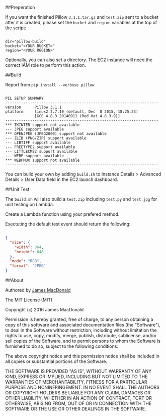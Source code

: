 ##Preperation

If you want the finished Pillow `3.1.1.tar.gz` and `test.zip` sent to a bucket after it is created, please set the `bucket` and `region` variables at the top of the script:

```

dir="pillow-build"
bucket="<YOUR BUCKET>"
region="<YOUR REGION>"

```
Optionally, you can also set a directory.
The EC2 instance will need the correct IAM role to perform this action.


##Build

Report from `pip install --verbose pillow`

```

PIL SETUP SUMMARY
--------------------------------------------------------------------
version      Pillow 3.1.1
platform     linux2 2.7.10 (default, Dec  8 2015, 18:25:23)
             [GCC 4.8.3 20140911 (Red Hat 4.8.3-9)]
--------------------------------------------------------------------
*** TKINTER support not available
--- JPEG support available
*** OPENJPEG (JPEG2000) support not available
--- ZLIB (PNG/ZIP) support available
--- LIBTIFF support available
--- FREETYPE2 support available
--- LITTLECMS2 support available
--- WEBP support available
*** WEBPMUX support not available
--------------------------------------------------------------------

```

You can build your own by adding `build.sh` to Instance Details > Advanced Details > User Data field in the EC2 launch dashboard.

##Unit Test

The `build.sh` will also build a `test.zip` including `test.py` and `test.jpg` for unit testing on Lambda.

Create a Lambda function using your prefered method.

Exectuting the default test event should return the following:

```json

{
  "size": {
    "width": 864,
    "height": 648
  },
  "mode": "RGB",
  "format": "JPEG"
}

```

##About

Authored by [James MacDonald](https://github.com/jDmacD)

The MIT License (MIT)

Copyright (c) 2016 James MacDonald

Permission is hereby granted, free of charge, to any person obtaining a copy
of this software and associated documentation files (the "Software"), to deal
in the Software without restriction, including without limitation the rights
to use, copy, modify, merge, publish, distribute, sublicense, and/or sell
copies of the Software, and to permit persons to whom the Software is
furnished to do so, subject to the following conditions:

The above copyright notice and this permission notice shall be included in all
copies or substantial portions of the Software.

THE SOFTWARE IS PROVIDED "AS IS", WITHOUT WARRANTY OF ANY KIND, EXPRESS OR
IMPLIED, INCLUDING BUT NOT LIMITED TO THE WARRANTIES OF MERCHANTABILITY,
FITNESS FOR A PARTICULAR PURPOSE AND NONINFRINGEMENT. IN NO EVENT SHALL THE
AUTHORS OR COPYRIGHT HOLDERS BE LIABLE FOR ANY CLAIM, DAMAGES OR OTHER
LIABILITY, WHETHER IN AN ACTION OF CONTRACT, TORT OR OTHERWISE, ARISING FROM,
OUT OF OR IN CONNECTION WITH THE SOFTWARE OR THE USE OR OTHER DEALINGS IN THE
SOFTWARE.

